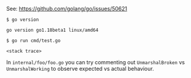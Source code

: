 See: https://github.com/golang/go/issues/50621

```
$ go version

go version go1.18beta1 linux/amd64

$ go run cmd/test.go

<stack trace>
```

In `internal/foo/foo.go` you can try commenting out `UnmarshalBroken` vs `UnmarshalWorking` to observe expected vs actual behaviour.